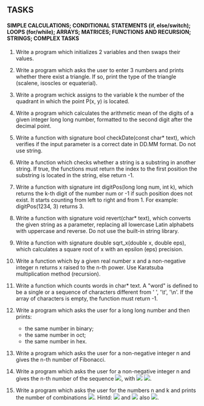   ## TASKS
  #### SIMPLE CALCULATIONS; CONDITIONAL STATEMENTS (if, else/switch); LOOPS (for/while); ARRAYS; MATRICES; FUNCTIONS AND                    RECURSION; STRINGS; COMPLEX TASKS

1. Write a program which initializes 2 variables and then swaps their values.

2. Write a program which asks the user to enter 3 numbers and prints whether there exist a triangle. If so, print the type of the 
   triangle (scalene, isoscles or equaterial).
   
3. Write a program wchick assigns to the variable k the number of the quadrant in which the point P(x, y) is located.

4. Write a program which calculates the arithmetic mean of the digits of a given integer long long number, formatted to the second 
   digit after the decimal point.

5. Write a function with signature bool checkDate(const char* text), which verifies if the input parameter is a correct date in 
   DD.MM format. Do not use string.
   
6. Write a function which checks whether a string is а substring in another string. If true, the functions must return the index 
   to the first position the substring is located in the string, else return -1.
   
7. Write a function with signature int digitPos(long long num, int k), which returns the k-th digit of the number num or -1 if 
   such position does not exist. It starts counting from left to right and from 1. For example: digitPos(1234, 3) returns 3.
   
8. Write a function with signature void revert(char* text), which converts the given string as a parameter, replacing all 
   lowercase Latin alphabets with uppercase and reverse. Do not use the built-in string library.
   
9. Write a function with signature double sqrt_x(double x, double eps), which calculates a square root of x with an epsilon (eps) 
   precision.
   
10. Write a function which by a given real number x and a non-negative integer n returns x raised to the n-th power. Use Karatsuba
   multiplication method (recursion).

11. Write a function which counts words in char* text. A "word" is defined to be a single or a sequence of characters different from 
   ' ', '\t', '\n'. If the array of characters is empty, the function must return -1.
   
12. Write a program which asks the user for a long long number and then prints:
    - the same number in binary;
    -  the same number in oct;
    -  the same number in hex.

13. Write a program which asks the user for a non-negative integer n and gives the n-th number of Fibonacci.

14. Write a program which asks the user for a non-negative integer n and gives the n-th number of the sequence <img src="https://latex.codecogs.com/svg.latex?\Large&space;a_{n+2}=5a_{n+1}-6a_n+6^n">, with <img src="https://latex.codecogs.com/svg.latex?\Large&space;a_0=0"> <img src="https://latex.codecogs.com/svg.latex?\Large&space;a_1=1">.

15. Write a program which asks the user for the numbers n and k and prints the number of combinations <img src="https://latex.codecogs.com/svg.latex?\Large&space;\binom{n}{k}">. Hintd: <img src="https://latex.codecogs.com/svg.latex?\Large&space;\binom{n}{k}=\frac{n!}{k!(n-k)!}=C_{k}^{n}"> and <img src="https://latex.codecogs.com/svg.latex?\Large&space;C_{n}^{0}=C_{n}^{n}=1"> also <img src="https://latex.codecogs.com/svg.latex?\Large&space;C_{n}^{m}=C_{n-1}^{m}+C_{n-1}^{m-1}">.
